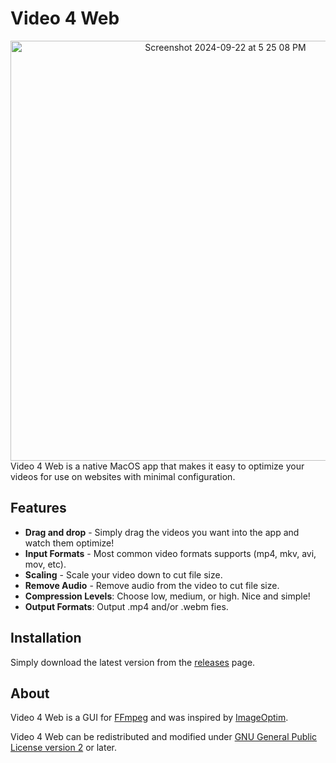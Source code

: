 # Video 4 Web

<div align="center">
  <img width="672" alt="Screenshot 2024-09-22 at 5 25 08 PM" src="https://github.com/user-attachments/assets/4b76ac50-ca5c-4029-b3b0-25f6718fde42">
</div>
Video 4 Web is a native MacOS app that makes it easy to optimize your videos for use on websites with minimal configuration.

## Features

- **Drag and drop** - Simply drag the videos you want into the app and watch them optimize!
- **Input Formats** - Most common video formats supports (mp4, mkv, avi, mov, etc).
- **Scaling** - Scale your video down to cut file size.
- **Remove Audio** - Remove audio from the video to cut file size.
- **Compression Levels**: Choose low, medium, or high. Nice and simple!
- **Output Formats**: Output .mp4 and/or .webm fies.

## Installation

Simply download the latest version from the [releases](https://github.com/robbyklein/Video-4-Web/releases/) page.

## About

Video 4 Web is a GUI for [FFmpeg](https://www.ffmpeg.org/) and was inspired by [ImageOptim](https://imageoptim.com/).

Video 4 Web can be redistributed and modified under [GNU General Public License version 2](https://www.gnu.org/licenses/old-licenses/gpl-2.0.html) or later.

